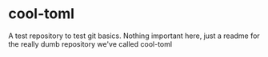 cool-toml
=========

A test repository to test git basics. 
Nothing important here, just a readme for the really dumb repository we've called cool-toml
